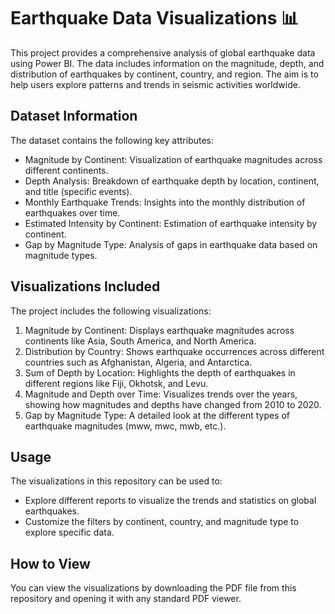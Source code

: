 # Earthquake Data Visualizations 📊

This project provides a comprehensive analysis of global earthquake data using Power BI. The data includes information on the magnitude, depth, and distribution of earthquakes by continent, country, and region. The aim is to help users explore patterns and trends in seismic activities worldwide.

## Dataset Information

The dataset contains the following key attributes:
-   Magnitude by Continent: Visualization of earthquake magnitudes across different continents.
-   Depth Analysis: Breakdown of earthquake depth by location, continent, and title (specific events).
-   Monthly Earthquake Trends: Insights into the monthly distribution of earthquakes over time.
-   Estimated Intensity by Continent: Estimation of earthquake intensity by continent.
-   Gap by Magnitude Type: Analysis of gaps in earthquake data based on magnitude types.
   
## Visualizations Included

The project includes the following visualizations:

1. Magnitude by Continent: Displays earthquake magnitudes across continents like Asia, South America, and North America.
2. Distribution by Country: Shows earthquake occurrences across different countries such as Afghanistan, Algeria, and Antarctica.
3. Sum of Depth by Location: Highlights the depth of earthquakes in different regions like Fiji, Okhotsk, and Levu.
4. Magnitude and Depth over Time: Visualizes trends over the years, showing how magnitudes and depths have changed from 2010 to 2020.
5. Gap by Magnitude Type: A detailed look at the different types of earthquake magnitudes (mww, mwc, mwb, etc.).
   
## Usage
The visualizations in this repository can be used to:

-   Explore different reports to visualize the trends and statistics on global earthquakes.
-   Customize the filters by continent, country, and magnitude type to explore specific data.

## How to View
You can view the visualizations by downloading the PDF file from this repository and opening it with any standard PDF viewer.
